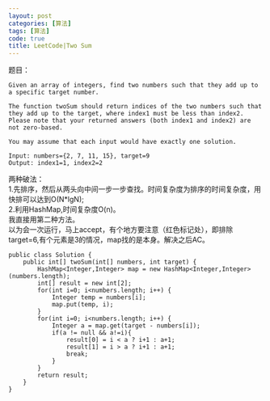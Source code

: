 ```yaml
---
layout: post
categories: [算法]
tags: [算法]
code: true
title: LeetCode|Two Sum
---
```


题目：

```
Given an array of integers, find two numbers such that they add up to a specific target number.  

The function twoSum should return indices of the two numbers such that they add up to the target, where index1 must be less than index2. Please note that your returned answers (both index1 and index2) are not zero-based.  

You may assume that each input would have exactly one solution.  

Input: numbers={2, 7, 11, 15}, target=9  
Output: index1=1, index2=2  
```
两种破法：  
1.先排序，然后从两头向中间一步一步查找。时间复杂度为排序的时间复杂度，用快排可以达到O(N*lgN);  
2.利用HashMap,时间复杂度O(n)。  
我直接用第二种方法。  
以为会一次运行，马上accept，有个地方要注意（红色标记处），即排除target=6,有个元素是3的情况，map找的是本身。解决之后AC。  

```
public class Solution {
    public int[] twoSum(int[] numbers, int target) {
        HashMap<Integer,Integer> map = new HashMap<Integer,Integer>(numbers.length);
        int[] result = new int[2];
        for(int i=0; i<numbers.length; i++) {
            Integer temp = numbers[i];
            map.put(temp, i);           
        }
        for(int i=0; i<numbers.length; i++) {
            Integer a = map.get(target - numbers[i]);
            if(a != null && a!=i){
                result[0] = i < a ? i+1 : a+1;
                result[1] = i > a ? i+1 : a+1;
                break;
            }
        }
        return result;
    }
}
```